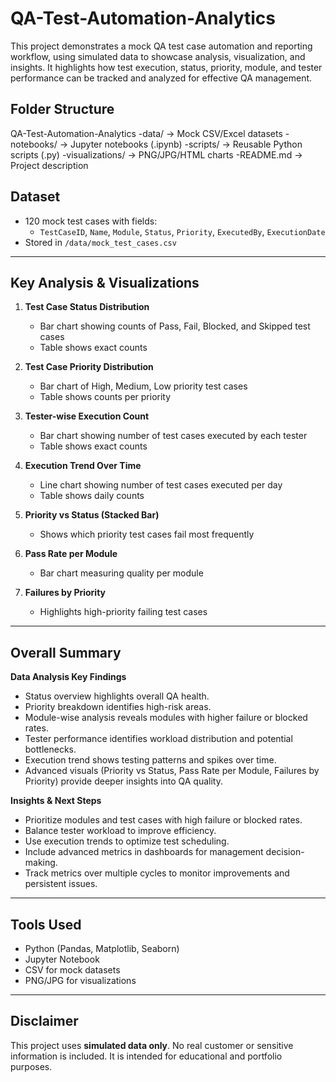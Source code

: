 # QA-Test-Automation-Analytics
This project demonstrates a mock QA test case automation and reporting workflow, using simulated data to showcase analysis, visualization, and insights. It highlights how test execution, status, priority, module, and tester performance can be tracked and analyzed for effective QA management.

## **Folder Structure**
QA-Test-Automation-Analytics
-data/ → Mock CSV/Excel datasets
-notebooks/ → Jupyter notebooks (.ipynb)
-scripts/ → Reusable Python scripts (.py)
-visualizations/ → PNG/JPG/HTML charts
-README.md → Project description
## **Dataset**
- 120 mock test cases with fields:
  - `TestCaseID`, `Name`, `Module`, `Status`, `Priority`, `ExecutedBy`, `ExecutionDate`
- Stored in `/data/mock_test_cases.csv`
---
## **Key Analysis & Visualizations**

1. **Test Case Status Distribution**
   - Bar chart showing counts of Pass, Fail, Blocked, and Skipped test cases
   - Table shows exact counts
2. **Test Case Priority Distribution**
   - Bar chart of High, Medium, Low priority test cases
   - Table shows counts per priority
3. **Tester-wise Execution Count**
   - Bar chart showing number of test cases executed by each tester
   - Table shows exact counts
4. **Execution Trend Over Time**
   - Line chart showing number of test cases executed per day
   - Table shows daily counts
5. **Priority vs Status (Stacked Bar)**
   - Shows which priority test cases fail most frequently
6. **Pass Rate per Module**
   - Bar chart measuring quality per module

7. **Failures by Priority**
   - Highlights high-priority failing test cases
---
## **Overall Summary**
**Data Analysis Key Findings**  
- Status overview highlights overall QA health.  
- Priority breakdown identifies high-risk areas.  
- Module-wise analysis reveals modules with higher failure or blocked rates.  
- Tester performance identifies workload distribution and potential bottlenecks.  
- Execution trend shows testing patterns and spikes over time.  
- Advanced visuals (Priority vs Status, Pass Rate per Module, Failures by Priority) provide deeper insights into QA quality.

**Insights & Next Steps**  
- Prioritize modules and test cases with high failure or blocked rates.  
- Balance tester workload to improve efficiency.  
- Use execution trends to optimize test scheduling.  
- Include advanced metrics in dashboards for management decision-making.  
- Track metrics over multiple cycles to monitor improvements and persistent issues.
---
## **Tools Used**
- Python (Pandas, Matplotlib, Seaborn)
- Jupyter Notebook
- CSV for mock datasets
- PNG/JPG for visualizations
---
## **Disclaimer**
This project uses **simulated data only**. No real customer or sensitive information is included. It is intended for educational and portfolio purposes.
